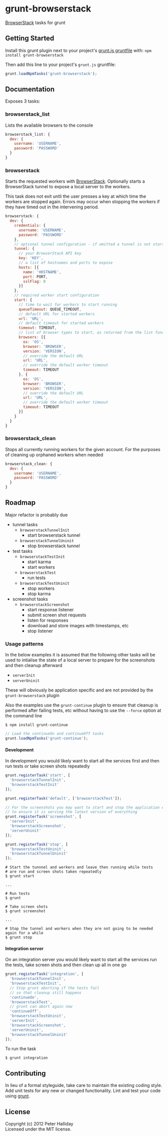 # grunt-browserstack

[BrowserStack][browserstack] tasks for grunt

## Getting Started
Install this grunt plugin next to your project's [grunt.js gruntfile][getting_started] with: `npm install grunt-browserstack`

Then add this line to your project's `grunt.js` gruntfile:

```javascript
grunt.loadNpmTasks('grunt-browserstack');
```

[grunt]: http://gruntjs.com/
[getting_started]: https://github.com/gruntjs/grunt/blob/master/docs/getting_started.md
[browserstack]: http://www.browserstack.com/

## Documentation

Exposes 3 tasks:

### browserstack_list

Lists the available browsers to the console

```javascript
browserstack_list: {
  dev: {
    username: 'USERNAME',
    password: 'PASSWORD'
  }
} 
```

### browserstack

Starts the requested workers with [BrowserStack][browserstack]. Optionally starts a BrowserStack tunnel to expose a local server to the workers.

This task does not exit untli the user presses a key at which time the workers are stopped again. Errors may occur when stopping the workers if they have timed out in the intervening period.

```javascript
browserstack: {
  dev: {
    credentials: {
      username: 'USERNAME',
      password: 'PASSWORD'
    },
    // optional tunnel configuration - if omitted a tunnel is not started
    tunnel: {
      // your BrowserStack API key
      key: 'KEY',
      // a list of hostnames and ports to expose
      hosts: [{
        name: 'HOSTNAME',
        port: PORT,
        sslFlag: 0
      }]
    },
    // required worker start configuration
    start: {
      // time to wait for workers to start running
      queueTimeout: QUEUE_TIMEOUT,
      // default URL for started workers
      url: 'URL',
      // default timeout for started workers
      timeout: TIMEOUT,
      // list of browser types to start, as returned from the list function
      browsers: [{
        os: 'OS',
        browser: 'BROWSER',
        version: 'VERSION',
        // override the default URL
        url: 'URL',
        // override the default worker timeout
        timeout: TIMEOUT
      }, {
        os: 'OS',
        browser: 'BROWSER',
        version: 'VERSION',
        // override the default URL
        url: 'URL',
        // override the default worker timeout
        timeout: TIMEOUT
      }]
    }
  }
}
```

### browserstack_clean

Stops all currently running workers for the given account. For the purposes of cleaning up orphaned workers when needed

```javascript
browserstack_clean: {
  dev: {
    username: 'USERNAME',
    password: 'PASSWORD'
  }
} 
```

## Roadmap

Major refactor is probably due

- tunnel tasks
  - `browserstackTunnelInit`
    - start browserstack tunnel
  - `browserstackTunnelUninit`
    - stop browserstack tunnel   
- test tasks
  - `browserstackTestInit`
    - start karma
    - start workers
  - `browserstackTest`
    - run tests
  - `browserstackTestUninit`
    - stop workers
    - stop karma
- screenshot tasks
  - `browserstackScreenshot`
    - start response listener
    - submit screen shot requests
    - listen for responses
    - download and store images with timestamps, etc
    - stop listener

### Usage patterns

In the below examples it is assumed that the following other tasks will be used to intialise the state of a local server to prepare for the screenshots and then cleanup afterward

- `serverInit`
- `serverUninit`

These will obviously be application specific and are not provided by the `grunt-browserstack` plugin

Also the examples use the `grunt-continue` plugin to ensure that cleanup is performed after failing tests, etc without having to use the `--force` option at the command line

```
$ npm install grunt-continue
```

```javascript
// Load the continueOn and continueOff tasks
grunt.loadNpmTasks('grunt-continue');
```

#### Development

In development you would likely want to start all the services first and then run tests or take screen shots repeatedly

```javascript
grunt.registerTask('start', [
  'browserstackTunnelInit',
  'browserstackTestInit'
]);

grunt.registerTask('default', ['browserstackTest']);

// For the screenshots you may want to start and stop the application each time
// to ensure it is serving the latest version of everything
grunt.registerTask('screenshot', [
  'serverInit',
  'browserstackScreenshot',
  'serverUninit'
]);

grunt.registerTask('stop', [
  'browserstackTestUninit',
  'browserstackTunnelUninit'
]);
```

```
# Start the tunnnel and workers and leave then running while tests
# are run and screen shots taken repeatedly
$ grunt start

...

# Run tests
$ grunt

# Take screen shots
$ grunt screenshot

...

# Stop the tunnel and workers when they are not going to be needed again for a while
$ grunt stop
```

#### Integration server

On an integration server you would likely want to start all the services run the tests, take screen shots and then clean up all in one go

```javascript
grunt.registerTask('integration', [
  'browserstackTunnelInit',
  'browserstackTestInit',
  // Stop grunt aborting if the tests fail
  // so that cleanup still happens
  'continueOn',
  'browserstackTest',
  // grunt can abort again now
  'continueOff',
  'browserstackTestUninit',
  'serverInit',
  'browserstackScreenshot',
  'serverUninit',
  'browserstackTunnelUninit'
]);
```

To run the task

```
$ grunt integration
```

## Contributing
In lieu of a formal styleguide, take care to maintain the existing coding style. Add unit tests for any new or changed functionality. Lint and test your code using [grunt][grunt].

## License
Copyright (c) 2012 Peter Halliday  
Licensed under the MIT license.
